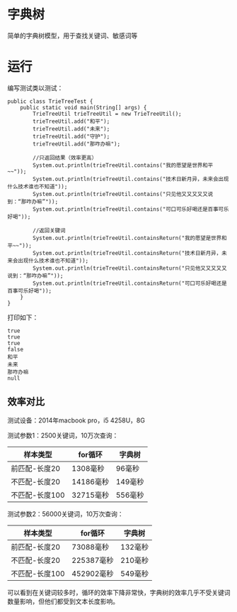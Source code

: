 # 字典树

简单的字典树模型，用于查找关键词、敏感词等

# 运行

编写测试类以测试：

```
public class TrieTreeTest {
    public static void main(String[] args) {
        TrieTreeUtil trieTreeUtil = new TrieTreeUtil();
        trieTreeUtil.add("和平");
        trieTreeUtil.add("未来");
        trieTreeUtil.add("守护");
        trieTreeUtil.add("那咋办嘛");

        //只返回结果（效率更高）
        System.out.println(trieTreeUtil.contains("我的愿望是世界和平~~"));
        System.out.println(trieTreeUtil.contains("技术日新月异，未来会出现什么技术谁也不知道"));
        System.out.println(trieTreeUtil.contains("只见他又又又又又说到：“那咋办嘛”"));
        System.out.println(trieTreeUtil.contains("可口可乐好喝还是百事可乐好喝"));

        //返回关键词
        System.out.println(trieTreeUtil.containsReturn("我的愿望是世界和平~~"));
        System.out.println(trieTreeUtil.containsReturn("技术日新月异，未来会出现什么技术谁也不知道"));
        System.out.println(trieTreeUtil.containsReturn("只见他又又又又又说到：“那咋办嘛”"));
        System.out.println(trieTreeUtil.containsReturn("可口可乐好喝还是百事可乐好喝"));
    }
}
```

打印如下：
```
true
true
true
false
和平
未来
那咋办嘛
null
```

## 效率对比

测试设备：2014年macbook pro，i5 4258U，8G

测试参数1：2500关键词，10万次查询：

|样本类型|for循环|字典树|
|----|----|----|
|前匹配-长度20|1308毫秒|96毫秒|
|不匹配-长度20|14186毫秒|149毫秒|
|不匹配-长度100|32715毫秒|556毫秒|

测试参数2：56000关键词，10万次查询：

|样本类型|for循环|字典树|
|----|----|----|
|前匹配-长度20|73088毫秒|132毫秒|
|不匹配-长度20|225387毫秒|210毫秒|
|不匹配-长度100|452902毫秒|549毫秒|

可以看到在关键词较多时，循环的效率下降非常快，字典树的效率几乎不受关键词数量影响，但他们都受到文本长度影响。

